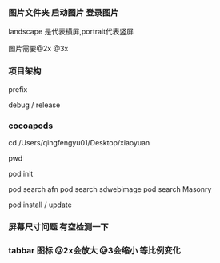 ### 图片文件夹  启动图片 登录图片

 landscape 是代表横屏,portrait代表竖屏

 图片需要@2x @3x

### 项目架构

 prefix  

 debug   /   release

### cocoapods 

cd /Users/qingfengyu01/Desktop/xiaoyuan

pwd

pod init

pod search afn
pod search sdwebimage
pod search Masonry

pod install / update

### 屏幕尺寸问题  有空检测一下

### tabbar 图标 @2x会放大 @3会缩小 等比例变化




